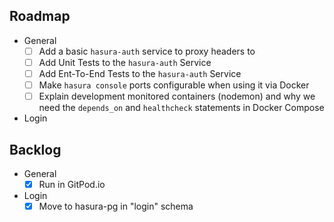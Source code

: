 ## Roadmap

- General
  - [ ] Add a basic `hasura-auth` service to proxy headers to
  - [ ] Add Unit Tests to the `hasura-auth` Service
  - [ ] Add Ent-To-End Tests to the `hasura-auth` Service
  - [ ] Make `hasura console` ports configurable when using it via Docker
  - [ ] Explain development monitored containers (nodemon) and why we need the `depends_on` and `healthcheck` statements in Docker Compose
- Login

## Backlog

- General
  - [x] Run in GitPod.io
- Login
  - [x] Move to hasura-pg in "login" schema
